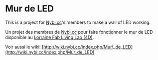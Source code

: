 Mur de LED
==========

This is a project for [Nybi.cc](http://www.nybi.cc)'s members to make a wall of LED working.

Un projet des membres de [Nybi.cc](http://www.nybi.cc) pour faire fonctionner le mur de LED disponible au  [Lorraine Fab Living Lab (4D)](http://laboratoire-erpi.wikispaces.com/Lorraine+Fab+Living+Lab).

Voir aussi le wiki: [http://wiki.nybi.cc/index.php/Mur\_de_LED](http://wiki.nybi.cc/index.php/Mur_de_LED)